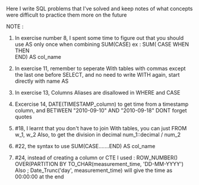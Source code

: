 Here I write SQL problems that I've solved and keep notes of what concepts were difficult to practice them more on the future

NOTE :

1) In exercise number 8, I spent some time to figure out that you should use AS only once when combining SUM(CASE)
   ex :  SUM( CASE
                  WHEN     THEN  
                  END) AS col_name
                 
2) In exercise 11, remember to seperate With tables with commas except the last one before SELECT, 
                  and no need to write WITH again, start directly with name AS

3) In exercise 13, Columns Aliases are disallowed in WHERE and CASE

4) Excercise 14, DATE(TIMESTAMP_column) to get time from a timestamp column, and BETWEEN "2010-09-10" AND "2010-09-18"   DONT forget quotes

5) #18, I learnt that you don't have to join With tables, you can just FROM w_1, w_2
        Also,  to get the division in decimal  num_1::decimal / num_2
        
6) #22, the syntax to use SUM(CASE.......END) AS col_name

7) #24, instead of creating a column or CTE I used :
                                                        ROW_NUMBER() OVER(PARTITION BY TO_CHAR(measurement_time, 'DD-MM-YYYY')
                                                  Also ;   Date_Trunc('day', measurement_time)   will give the time as 00:00:00  at the end
                                                  